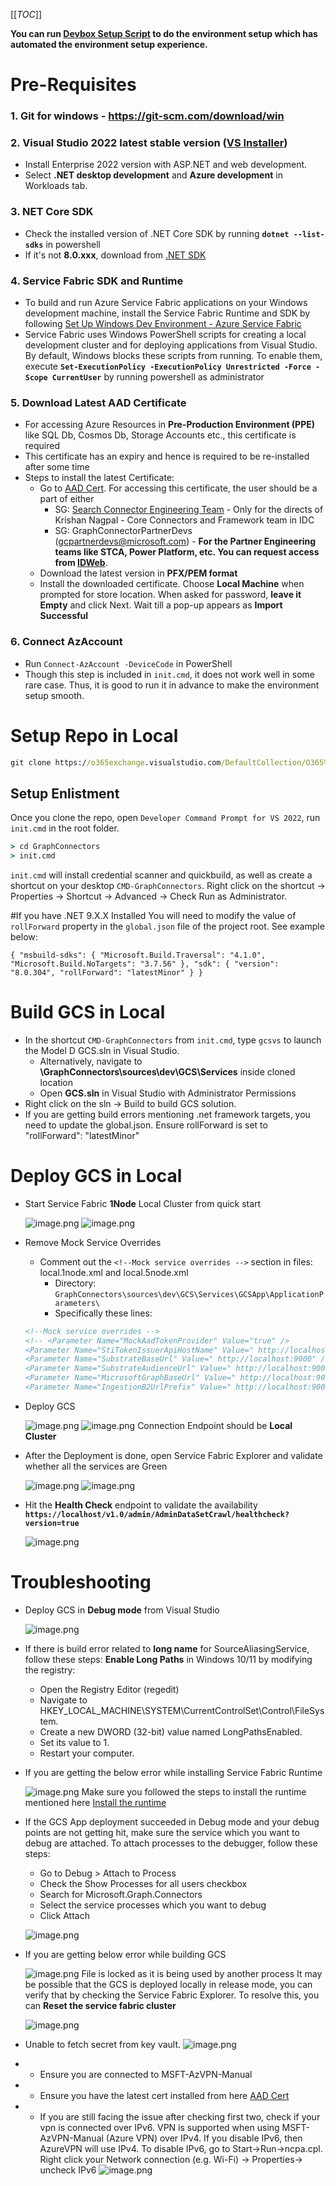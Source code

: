 [[_TOC_]]

**You can run [Devbox Setup Script](https://o365exchange.visualstudio.com/O365%20Core/_wiki/wikis/O365%20Core.wiki/519808/Devbox-Setup-Script) to do the environment setup which has automated the environment setup experience.**

# Pre-Requisites

### 1. Git for windows - https://git-scm.com/download/win
### 2. Visual Studio 2022 latest stable version ([VS Installer](https://visualstudio.microsoft.com/thank-you-downloading-visual-studio/?sku=enterprise&rel=17)) 
-  Install Enterprise 2022 version with ASP.NET and web development.
-  Select **.NET desktop development** and **Azure development** in Workloads tab.

### 3. NET Core SDK
-  Check the installed version of .NET Core SDK by running **`dotnet --list-sdks`** in powershell
-  If it's not **8.0.xxx**, download from [.NET SDK](https://dotnet.microsoft.com/en-us/download)

### 4. Service Fabric SDK and Runtime
-  To build and run Azure Service Fabric applications on your Windows development machine, install the Service Fabric Runtime and SDK by following [Set Up Windows Dev Environment - Azure Service Fabric](https://learn.microsoft.com/en-us/azure/service-fabric/service-fabric-get-started#install-the-sdk-and-tools) 
-  Service Fabric uses Windows PowerShell scripts for creating a local development cluster and for deploying applications from Visual Studio. By default, Windows blocks these scripts from running. 
To enable them, execute **`Set-ExecutionPolicy -ExecutionPolicy Unrestricted -Force -Scope CurrentUser`** by running powershell as administrator

### 5. Download Latest AAD Certificate
- For accessing Azure Resources in **Pre-Production Environment (PPE)** like SQL Db, Cosmos Db, Storage Accounts etc., this certificate is required
- This certificate has an expiry and hence is required to be re-installed after some time 
- Steps to install the latest Certificate: 
  - Go to [AAD Cert](https://ms.portal.azure.com/?l=en.en-us#@microsoft.onmicrosoft.com/asset/Microsoft_Azure_KeyVault/Certificate/https://namgcsppe.vault.azure.net/certificates/AADCert). For accessing this certificate, the user should be a part of either
    - SG: [Search Connector Engineering Team](https://o365exchange.visualstudio.com/O365%20Core/_settings/permissions?subjectDescriptor=aadgp.Uy0xLTktMTU1MTM3NDI0NS0xMjA0NDAwOTY5LTI0MDI5ODY0MTMtMjE3OTQwODYxNi0zLTMwNDQxMDkwMi0zNjg5NDAzMjExLTI3MTQ0MTUxMjEtNTY2MTgxNDc1) - Only for the directs of Krishan Nagpal - Core Connectors and Framework team in IDC
    - SG: GraphConnectorPartnerDevs (gcpartnerdevs@microsoft.com) - **For the Partner Engineering teams like STCA, Power Platform, etc. You can request access from [IDWeb](https://idweb.microsoft.com/IdentityManagement/default.aspx)**.
  - Download the latest version in **PFX/PEM format**
  - Install the downloaded certificate. Choose **Local Machine** when prompted for store location. When asked for password, **leave it Empty** and click Next. Wait till a pop-up appears as **Import Successful**

### 6. Connect AzAccount

- Run `Connect-AzAccount -DeviceCode` in PowerShell
- Though this step is included in `init.cmd`, it does not work well in some rare case. Thus, it is good to run it in advance to make the environment setup smooth.

# Setup Repo in Local
```cmd
git clone https://o365exchange.visualstudio.com/DefaultCollection/O365%20Core/_git/GraphConnectors
```

## Setup Enlistment
Once you clone the repo, open `Developer Command Prompt for VS 2022`, run `init.cmd` in the root folder.
```cmd
> cd GraphConnectors
> init.cmd
```

`init.cmd` will install credential scanner and quickbuild, as well as create a shortcut on your desktop `CMD-GraphConnectors`. Right click on the shortcut -> Properties -> Shortcut -> Advanced -> Check Run as Administrator.

#If you have .NET 9.X.X Installed
You will need to modify the value of `rollForward` property in the `global.json` file of the project root. See example below:

`{
    "msbuild-sdks": {
      "Microsoft.Build.Traversal": "4.1.0",
      "Microsoft.Build.NoTargets": "3.7.56"
    },
    "sdk": {
      "version": "8.0.304",
      "rollForward": "latestMinor"
    }
  }` 
# Build GCS in Local
- In the shortcut `CMD-GraphConnectors` from `init.cmd`, type `gcsvs` to launch the Model D GCS.sln in Visual Studio. 
  -  Alternatively, navigate to **\GraphConnectors\sources\dev\GCS\Services** inside cloned location
  -  Open **GCS.sln** in Visual Studio with Administrator Permissions
-  Right click on the sln -> Build to build GCS solution.
-  If you are getting build errors mentioning .net framework targets, you need to update the global.json. Ensure rollForward is set to "rollForward": "latestMinor"

# Deploy GCS in Local
-  Start Service Fabric **1Node** Local Cluster from quick start

   ![image.png](/.attachments/image-8d051aab-7413-4274-acfe-f690d8e711bb.png)
   ![image.png](/.attachments/image-77eb00c0-51cf-42e8-9496-0e0c73fa7edb.png)

- Remove Mock Service Overrides
  - Comment out the `<!--Mock service overrides -->` section in files: local.1node.xml and local.5node.xml
    - Directory: `GraphConnectors\sources\dev\GCS\Services\GCSApp\ApplicationParameters\`
    - Specifically these lines:
  ```xml
  <!--Mock service overrides -->
  <!-- <Parameter Name="MockAadTokenProvider" Value="true" /> 
  <Parameter Name="StiTokenIssuerApiHostName" Value=" http://localhost:9000" />
  <Parameter Name="SubstrateBaseUrl" Value=" http://localhost:9000" />
  <Parameter Name="SubstrateAudienceUrl" Value=" http://localhost:9000/ssms" />
  <Parameter Name="MicrosoftGraphBaseUrl" Value=" http://localhost:9000" />
  <Parameter Name="IngestionB2UrlPrefix" Value=" http://localhost:9000" /> -->
  ```

-  Deploy GCS

   ![image.png](/.attachments/image-66a475b9-7feb-4f7d-a003-b3d7e1c7e4df.png)
   ![image.png](/.attachments/image-d6647453-77ff-43b0-9127-018cdf66ff38.png)
   Connection Endpoint should be **Local Cluster**
-  After the Deployment is done, open Service Fabric Explorer and validate whether all the services are Green
   
   ![image.png](/.attachments/image-5cf48af8-68e7-451f-84ea-c820d65aaf90.png)
   ![image.png](/.attachments/image-ff97c873-7e84-442b-af0d-b1213207cda5.png)
- Hit the **Health Check** endpoint to validate the availability
**`https://localhost/v1.0/admin/AdminDataSetCrawl/healthcheck?version=true`**

  ![image.png](/.attachments/image-600b89bb-364c-4c67-95b5-dff530f65a1b.png)

# Troubleshooting
-  Deploy GCS in **Debug mode** from Visual Studio

   ![image.png](/.attachments/image-2b291c40-88d1-4c3b-9f47-51da51a501c6.png)
- If there is build error related to **long name** for SourceAliasingService, follow these steps:
  **Enable Long Paths** in Windows 10/11 by modifying the registry:
  - Open the Registry Editor (regedit)
  - Navigate to HKEY_LOCAL_MACHINE\SYSTEM\CurrentControlSet\Control\FileSystem.
  - Create a new DWORD (32-bit) value named LongPathsEnabled.
  - Set its value to 1.
  - Restart your computer.

- If you are getting the below error while installing Service Fabric Runtime

  ![image.png](/.attachments/image-afd7796a-c4ea-4ca5-a91f-d79ecb643215.png)
  Make sure you followed the steps to install the runtime mentioned here [Install the runtime](https://learn.microsoft.com/en-us/azure/service-fabric/service-fabric-get-started#install-the-runtime)

- If the GCS App deployment succeeded in Debug mode and your debug points are not getting hit, make sure the service which you want to debug are attached.
To attach processes to the debugger, follow these steps:
  - Go to Debug > Attach to Process
  - Check the Show Processes for all users checkbox
  - Search for Microsoft.Graph.Connectors
  - Select the service processes which you want to debug
  - Click Attach

  ![image.png](/.attachments/image-9b6300cc-44a7-40cc-a533-c6b57b4b2aed.png)
 
- If you are getting below error while building GCS

  ![image.png](/.attachments/image-4aafbde4-cd67-49ff-ac73-37d82f91b936.png)
  File is locked as it is being used by another process
  It may be possible that the GCS is deployed locally in release mode, you can verify that by checking the Service Fabric Explorer.
  To resolve this, you can **Reset the service fabric cluster**

  ![image.png](/.attachments/image-69ad7d3a-66a2-4225-b770-cd6751088d41.png)

- Unable to fetch secret from key vault.
  ![image.png](/.attachments/image-55cf0e87-90cb-446f-9158-d6e4b34ab9f0.png)

- - Ensure you are connected to MSFT-AzVPN-Manual
- - Ensure you have the latest cert installed from here [AAD Cert](https://ms.portal.azure.com/?l=en.en-us#@microsoft.onmicrosoft.com/asset/Microsoft_Azure_KeyVault/Certificate/https://namgcsppe.vault.azure.net/certificates/AADCert)
- - If you are still facing the issue after checking first two, check if your vpn is connected over IPv6. VPN is supported when using MSFT-AzVPN-Manual (Azure VPN) over IPv4. If you disable IPv6, then AzureVPN will use IPv4.
To disable IPv6, go to Start->Run->ncpa.cpl. Right click your Network connection (e.g. Wi-Fi) -> Properties-> uncheck IPv6
![image.png](/.attachments/image-2d85ba95-6d65-4833-89b3-9ce6f17dc885.png)
